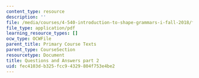 ```yaml
---
content_type: resource
description: ''
file: /media/courses/4-540-introduction-to-shape-grammars-i-fall-2018/fec4103db325fcc94329804f753e4be2_MIT4_540F18_qa2.pdf
file_type: application/pdf
learning_resource_types: []
ocw_type: OCWFile
parent_title: Primary Course Texts
parent_type: CourseSection
resourcetype: Document
title: Questions and Answers part 2
uid: fec4103d-b325-fcc9-4329-804f753e4be2
---
```

